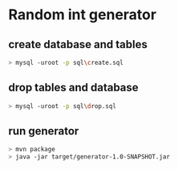 # Random int generator

## create database and tables
```sh
> mysql -uroot -p sql\create.sql
```
## drop tables and database
```sh
> mysql -uroot -p sql\drop.sql
```

## run generator
```sh
> mvn package
> java -jar target/generator-1.0-SNAPSHOT.jar
```


